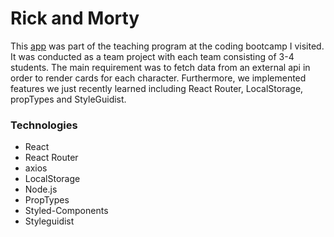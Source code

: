 # Rick and Morty

This [app](https://rick-and-morty-app-iota.vercel.app/) was part of the teaching program at the coding bootcamp I visited. It was conducted as a team project with each team consisting of 3-4 students. The main requirement was to fetch data from an external api in order to render cards for each character. Furthermore, we implemented features we just recently learned including React Router, LocalStorage, propTypes and StyleGuidist.

### Technologies

- React
- React Router
- axios
- LocalStorage
- Node.js
- PropTypes
- Styled-Components
- Styleguidist
